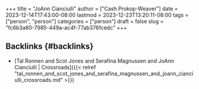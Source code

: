 +++
title = "JoAnn Cianciulli"
author = ["Cash Prokop-Weaver"]
date = 2023-12-14T17:43:00-08:00
lastmod = 2023-12-23T13:20:11-08:00
tags = ["person", "person"]
categories = ["person"]
draft = false
slug = "fc6b3a80-7985-449a-ac4f-77ab376fcedc"
+++

## Backlinks {#backlinks}

-   [Tal Ronnen and Scot Jones and Serafina Magnussen and JoAnn Cianciulli | Crossroads]({{< relref "tal_ronnen_and_scot_jones_and_serafina_magnussen_and_joann_cianciulli_crossroads.md" >}})
